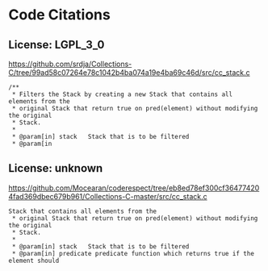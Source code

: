 # Code Citations

## License: LGPL_3_0
https://github.com/srdja/Collections-C/tree/99ad58c07264e78c1042b4ba074a19e4ba69c46d/src/cc_stack.c

```
/**
 * Filters the Stack by creating a new Stack that contains all elements from the
 * original Stack that return true on pred(element) without modifying the original
 * Stack.
 *
 * @param[in] stack   Stack that is to be filtered
 * @param[in
```


## License: unknown
https://github.com/Mocearan/coderespect/tree/eb8ed78ef300cf364774204fad369dbec679b961/Collections-C-master/src/cc_stack.c

```
Stack that contains all elements from the
 * original Stack that return true on pred(element) without modifying the original
 * Stack.
 *
 * @param[in] stack   Stack that is to be filtered
 * @param[in] predicate predicate function which returns true if the element should
```

